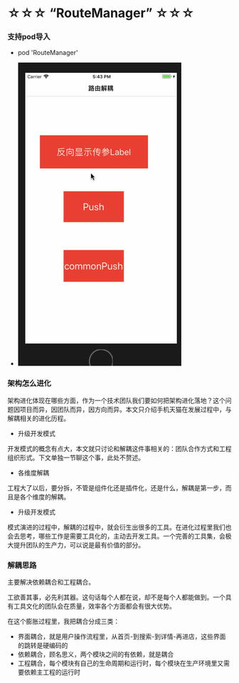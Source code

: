 # ☆☆☆ “RouteManager” ☆☆☆

### 支持pod导入
* pod 'RouteManager'

* ![Mou icon](https://github.com/MrLujh/RouteManager/blob/master/resource/21432543.gif)

### 架构怎么进化

架构进化体现在哪些方面，作为一个技术团队我们要如何把架构进化落地？这个问题因项目而异，因团队而异，因方向而异。本文只介绍手机天猫在发展过程中，与解耦相关的进化历程。

* 升级开发模式

 开发模式的概念有点大，本文就只讨论和解耦这件事相关的：团队合作方式和工程组织形式。下文单独一节聊这个事，此处不赘述。
 
 * 各维度解耦

 工程大了以后，要分拆，不管是组件化还是插件化，还是什么，解耦是第一步，而且是各个维度的解耦。
 
 * 升级开发模式

 模式演进的过程中，解耦的过程中，就会衍生出很多的工具。在进化过程里我们也会去思考，哪些工作是需要工具化的，主动去开发工具。一个完善的工具集，会极大提升团队的生产力，可以说是最有价值的部分。
 
 ### 解耦思路
 
 主要解决依赖耦合和工程耦合。
 
 工欲善其事，必先利其器。这句话每个人都在说，却不是每个人都能做到。一个具有工具文化的团队会在质量，效率各个方面都会有很大优势。
 
 在这个膨胀过程里，我把耦合分成三类：

* 界面耦合，就是用户操作流程里，从首页-到搜索-到详情-再进店，这些界面的跳转是硬编码的
* 依赖耦合，顾名思义，两个模块之间的有依赖，就是耦合
* 工程耦合，每个模块有自己的生命周期和运行时，每个模块在生产环境里又需要依赖主工程的运行时
